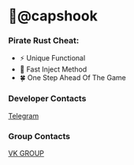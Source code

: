 # 🤠@capshook
### Pirate Rust Cheat:
- ⚡️ Unique Functional
- 🚀 Fast Inject Method
- 🍀 One Step Ahead Of The Game 

### Developer Contacts
[Telegram](https://t.me/flipdes)

### Group Contacts
[VK GROUP](https://vk.com/capshook)
